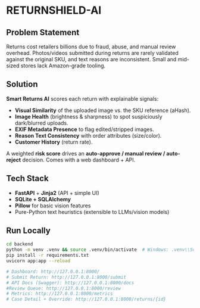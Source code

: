 # RETURNSHIELD-AI


## Problem Statement
Returns cost retailers billions due to fraud, abuse, and manual review overhead. Photos/videos submitted during returns are rarely validated against the original SKU, and text reasons are inconsistent. Small and mid-sized stores lack Amazon-grade tooling.

## Solution
**Smart Returns AI** scores each return with explainable signals:

- **Visual Similarity** of the uploaded image vs. the SKU reference (aHash).
- **Image Health** (brightness & sharpness) to spot suspiciously dark/blurred uploads.
- **EXIF Metadata Presence** to flag edited/stripped images.
- **Reason Text Consistency** with order attributes (size/color).
- **Customer History** (return rate).

A weighted **risk score** drives an **auto-approve / manual review / auto-reject** decision. Comes with a web dashboard + API.

## Tech Stack
- **FastAPI** + **Jinja2** (API + simple UI)
- **SQLite + SQLAlchemy**
- **Pillow** for basic vision features
- Pure-Python text heuristics (extensible to LLMs/vision models)

## Run Locally
```bash
cd backend
python -m venv .venv && source .venv/bin/activate  # Windows: .venv\\Scripts\\activate
pip install -r requirements.txt
uvicorn app:app --reload

# Dashboard: http://127.0.0.1:8000/
# Submit Return: http://127.0.0.1:8000/submit
# API Docs (Swagger): http://127.0.0.1:8000/docs
#Review Queue: http://127.0.0.1:8000/review
# Metrics: http://127.0.0.1:8000/metrics
# Case Detail + Override: http://127.0.0.1:8000/returns/{id}
